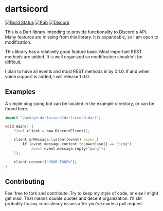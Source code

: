 # dartsicord
[![Build Status](https://travis-ci.org/voximity/dartsicord.svg?branch=master)](https://travis-ci.org/voximity/dartsicord)
[![Pub](https://img.shields.io/pub/v/dartsicord.svg)](https://pub.dartlang.org/packages/dartsicord)
[![Discord](https://discordapp.com/api/guilds/394664225626390538/widget.png)](https://discord.gg/d7PMs5K)

This is a Dart library intending to provide functionality to Discord's API. Many features are missing from this library. It is expandable, so I am open to modification.

This library has a relatively good feature base. Most important REST methods are added. It is well organized so modification shouldn't be difficult.

I plan to have all events and most REST methods in by 0.1.0. If and when voice support is added, I will release 1.0.0.

## Examples

A simple ping-pong bot can be located in the example directory, or can be found here.

```dart
import "package:dartsicord/dartsicord.dart";

void main() {
    final client = new DiscordClient();

    client.onMessage.listen((event) async {
        if (event.message.content.toLowerCase() == "ping")
            await event.message.reply("pong");
    });

    client.connect("YOUR-TOKEN");
}
```

## Contributing

Feel free to fork and contribute. Try to keep my style of code, or else I might get mad. That means double quotes and decent organization. I'll still probably fix any consistency issues after you've made a pull request.
